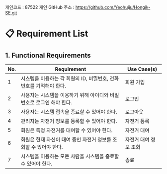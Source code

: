 개인코드 : 87522
개인 GitHub 주소 : https://github.com/Yeohuiju/Hongik-SE.git

# 📋 Requirement List
## 1. Functional Requirements
| No. | Requirement | Use Case(s) |
|---|---|---|
| 1 | 시스템을 이용하는 각 회원의 ID, 비밀번호, 전화번호를 기억해야 한다. | 회원 가입 | 
| 2 | 사용자는 시스템을 이용하기 위해 아이디와 비밀번호로 로그인 해야 한다. | 로그인 | 
| 3 | 사용자는 시스템 접속을 종료할 수 있어야 한다. | 로그아웃 |  
| 4 | 관리자는 자전거 정보를 등록할 수 있어야 한다. | 자전거 등록 |
| 5 | 회원은 특정 자전거를 대여할 수 있어야 한다. | 자전거 대여 |
| 6 | 회원은 현재 자신이 대여 중인 자전거 정보를 조회할 수 있어야 한다. | 자전거 대여 정보 조회 |
| 7 | 시스템을 이용하는 모든 사람을 시스템을 종료할 수 있어야 한다. | 종료 |